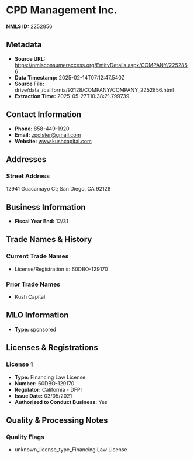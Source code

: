 # CPD Management Inc.

**NMLS ID:** 2252856

## Metadata
- **Source URL:** https://nmlsconsumeraccess.org/EntityDetails.aspx/COMPANY/2252856
- **Data Timestamp:** 2025-02-14T07:12:47.540Z
- **Source File:** drive/data_/california/92128/COMPANY/COMPANY_2252856.html
- **Extraction Time:** 2025-05-27T10:38:21.799739

## Contact Information
- **Phone:** 858-449-1920
- **Email:** zpolster@gmail.com
- **Website:** www.kushcapital.com

## Addresses
### Street Address
12941 Guacamayo Ct; San Diego, CA 92128

## Business Information
- **Fiscal Year End:** 12/31

## Trade Names & History
### Current Trade Names
- License/Registration #: 60DBO-129170

### Prior Trade Names
- Kush Capital

## MLO Information
- **Type:** sponsored

## Licenses & Registrations

### License 1
- **Type:** Financing Law License
- **Number:** 60DBO-129170
- **Regulator:** California - DFPI
- **Issue Date:** 03/05/2021
- **Authorized to Conduct Business:** Yes

## Quality & Processing Notes
### Quality Flags
- unknown_license_type_Financing Law License
